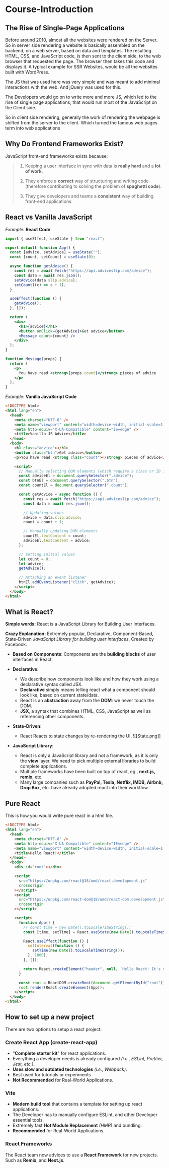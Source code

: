 # Course-Introduction

## The Rise of Single-Page Applications

Before around 2010, almost all the websites were rendered on the Server. So in server side rendering a website is basically assembled on the backend, on a web server, based on data and templates. The resulting HTML, CSS, and JavaScript code, is then sent to the client side, to the web browser that requested the page. The browser then takes this code and displays it. A typical example for SSR Websites, would be all the websites built with WordPress.

The JS that was used here was very simple and was meant to add minimal interactions with the web. And jQuery was used for this.

The Developers would go on to write more and more JS, which led to the rise of single page applications, that would run most of the JavaScript on the Client side.

So in client side rendering, generally the work of rendering the webpage is shifted from the server to the client. Which turned the famous web pages term into web applications

## Why Do Frontend Frameworks Exist?

JavaScript front-end frameworks exists because: 

> 1. Keeping a user interface in sync with data is **really hard** and a **lot of work**.
> 
> 2. They enforce a **correct** way of structuring and writing code (therefore contributing to solving the problem of **spaghetti code**).
>  
> 3. They give developers and teams a **consistent** way of building front-end applications.

## React vs Vanilla JavaScript
*Example*: **React Code**

```jsx
import { useEffect, useState } from "react";

export default function App() {
  const [advice, setAdvice] = useState("");
  const [count, setCount] = useState(0);

  async function getAdvice() {
    const res = await fetch("https://api.adviceslip.com/advice");
    const data = await res.json();
    setAdvice(data.slip.advice);
    setCount((c) => c + 1);
  }

  useEffect(function () {
    getAdvice();
  }, []);

  return (
    <div>
      <h1>{advice}</h1>
      <button onClick={getAdvice}>Get advice</button>
      <Message count={count} />
    </div>
  );
}

function Message(props) {
  return (
    <p>
      You have read <strong>{props.count}</strong> pieces of advice
    </p>
  );
}

```

*Example*: **Vanilla JavaScript Code**
```html
<!DOCTYPE html>
<html lang="en">
  <head>
    <meta charset="UTF-8" />
    <meta name="viewport" content="width=device-width, initial-scale=1.0" />
    <meta http-equiv="X-UA-Compatible" content="ie=edge" />
    <title>Vanilla JS Advice</title>
  </head>
  <body>
    <h1 class="advice"></h1>
    <button class="btn">Get advice</button>
    <p>You have read <strong class="count"></strong> pieces of advice</p>

    <script>
      // Manually selecting DOM elements (which require a class or ID in markup)
      const adviceEl = document.querySelector(".advice");
      const btnEl = document.querySelector(".btn");
      const countEl = document.querySelector(".count");

      const getAdvice = async function () {
        const res = await fetch("https://api.adviceslip.com/advice");
        const data = await res.json();

        // Updating values
        advice = data.slip.advice;
        count = count + 1;

        // Manually updating DOM elements
        countEl.textContent = count;
        adviceEl.textContent = advice;
      };

      // Setting initial values
      let count = 0;
      let advice;
      getAdvice();

      // Attaching an event listener
      btnEl.addEventListener("click", getAdvice);
    </script>
  </body>
</html>
```

## What is React?

**Simple words:** React is a JavaScript Library for Building User Interfaces.

**Crazy Explanation:** Extremely popular, Declarative, Component-Based, State-Driven *JavaScript Library for building user interfaces*, Created by Facebook.

- **Based on Components**: Components are the **building blocks** of user interfaces in React.
- **Declarative**: 
	- We describe how components look like and how they work using a declarative syntax called JSX. 
	- **Declarative** simply means telling react what a component should look like, based on current state/data.
	- React is an **abstraction** away from the **DOM**: we never touch the DOM.
	- **JSX**, a syntax that combines HTML, CSS, JavaScript as well as referencing other components.
- **State-Driven**:
	- React Reacts to state changes by re-rendering the UI.
	![[State.png]]

- **JavaScript Library**:
	- React is only a JavaScript library and not a framework, as it is only the **view** layer. We need to pick multiple external libraries to build complete applications.
	- Multiple frameworks have been built on top of react, eg., **next.js, remix**, etc.
	- Many large companies such as **PayPal, Tesla, Netflix, IMDB, Airbnb, Drop Box**, etc. have already adopted react into their workflow.

## Pure React

This is how you would write pure react in a html file.

```html
<!DOCTYPE html>
<html lang="en">
  <head>
    <meta charset="UTF-8" />
    <meta http-equiv="X-UA-Compatible" content="IE=edge" />
    <meta name="viewport" content="width=device-width, initial-scale=1.0" />
    <title>Hello React!</title>
  </head>
  <body>
    <div id="root"></div>

    <script
      src="https://unpkg.com/react@18/umd/react.development.js"
      crossorigin
    ></script>
    <script
      src="https://unpkg.com/react-dom@18/umd/react-dom.development.js"
      crossorigin
    ></script>

    <script>
      function App() {
        // const time = new Date().toLocaleTimeString();
        const [time, setTime] = React.useState(new Date().toLocaleTimeString());

        React.useEffect(function () {
          setInterval(function () {
            setTime(new Date().toLocaleTimeString());
          }, 1000);
        }, []);

        return React.createElement("header", null, `Hello React! It's ${time}`);
      }

      const root = ReactDOM.createRoot(document.getElementById("root"));
      root.render(React.createElement(App));
    </script>
  </body>
</html>

```

## How to set up a new project

There are two options to setup a react project:

### Create React App (create-react-app)
- "**Complete starter kit**" for react applications.
- Everything a developer needs is already configured *(i.e., ESLint, Prettier, Jest, etc.)*.
- **Uses slow and outdated technologies** *(i.e., Webpack)*.
- Best used for tutorials or experiments
- **Not Recommended** for Real-World Applications.

### Vite
- **Modern build tool** that contains a template for setting up react applications.
- The Developer has to manually configure ESLint, and other Developer essential tools.
- Extremely fast **Hot Module Replacement** *(HMR)* and bundling.
- **Recommended** for Real-World Applications.

### React Frameworks
The React team now advices to use a **React Framework** for new projects. Such as **Remix**, and **Next.js**.

